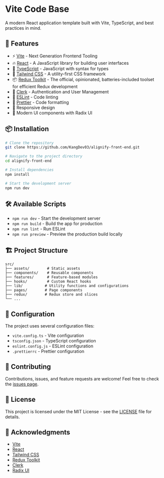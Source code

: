 # Vite Code Base

A modern React application template built with Vite, TypeScript, and best practices in mind.

## 🚀 Features

- ⚡️ [Vite](https://vitejs.dev/) - Next Generation Frontend Tooling
- 🔥 [React](https://reactjs.org/) - A JavaScript library for building user interfaces
- 💎 [TypeScript](https://www.typescriptlang.org/) - JavaScript with syntax for types
- 🎨 [Tailwind CSS](https://tailwindcss.com/) - A utility-first CSS framework
- 📦 [Redux Toolkit](https://redux-toolkit.js.org/) - The official, opinionated, batteries-included toolset for efficient Redux development
- 🔐 [Clerk](https://clerk.dev/) - Authentication and User Management
- 🎯 [ESLint](https://eslint.org/) - Code linting
- 💅 [Prettier](https://prettier.io/) - Code formatting
- 📱 Responsive design
- 🎨 Modern UI components with Radix UI

## 📦 Installation

```bash
# Clone the repository
git clone https://github.com/KangDev03/alignify-front-end.git

# Navigate to the project directory
cd alignify-front-end

# Install dependencies
npm install

# Start the development server
npm run dev
```

## 🛠️ Available Scripts

- `npm run dev` - Start the development server
- `npm run build` - Build the app for production
- `npm run lint` - Run ESLint
- `npm run preview` - Preview the production build locally

## 🏗️ Project Structure

```
src/
├── assets/        # Static assets
├── components/    # Reusable components
├── features/      # Feature-based modules
├── hooks/         # Custom React hooks
├── lib/          # Utility functions and configurations
├── pages/        # Page components
├── redux/        # Redux store and slices
└── ...
```

## 🔧 Configuration

The project uses several configuration files:

- `vite.config.ts` - Vite configuration
- `tsconfig.json` - TypeScript configuration
- `eslint.config.js` - ESLint configuration
- `.prettierrc` - Prettier configuration

## 🤝 Contributing

Contributions, issues, and feature requests are welcome! Feel free to check the [issues page](https://github.com/yourusername/alignify-front-end/issues).

## 📝 License

This project is licensed under the MIT License - see the [LICENSE](LICENSE) file for details.

## 🙏 Acknowledgments

- [Vite](https://vitejs.dev/)
- [React](https://reactjs.org/)
- [Tailwind CSS](https://tailwindcss.com/)
- [Redux Toolkit](https://redux-toolkit.js.org/)
- [Clerk](https://clerk.dev/)
- [Radix UI](https://www.radix-ui.com/)

